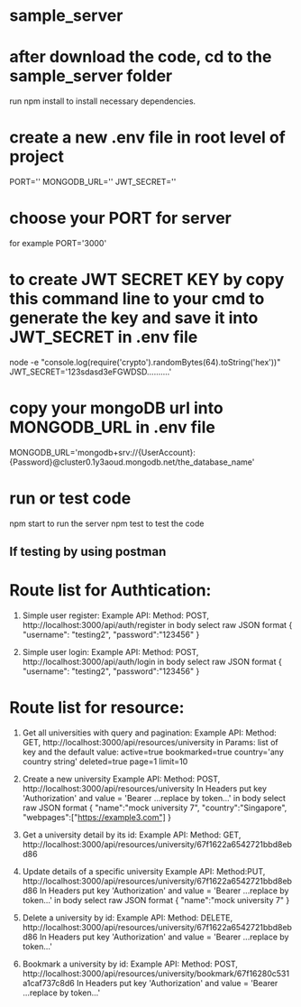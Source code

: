 # sample_server

# after download the code, cd to the sample_server folder

run npm install to install necessary dependencies.

# create a new .env file in root level of project

PORT=''
MONGODB_URL=''
JWT_SECRET=''

# choose your PORT for server

for example PORT='3000'

# to create JWT SECRET KEY by copy this command line to your cmd to generate the key and save it into JWT_SECRET in .env file

node -e "console.log(require('crypto').randomBytes(64).toString('hex'))"
JWT_SECRET='123sdasd3eFGWDSD..........'

# copy your mongoDB url into MONGODB_URL in .env file

MONGODB_URL='mongodb+srv://{UserAccount}:{Password}@cluster0.1y3aoud.mongodb.net/the_database_name'

# run or test code

npm start to run the server
npm test to test the code

## If testing by using postman

# Route list for Authtication:

1. Simple user register:
   Example API: Method: POST, http://localhost:3000/api/auth/register
   in body select raw JSON format
   {
   "username": "testing2",
   "password":"123456"
   }

2. Simple user login:
   Example API: Method: POST, http://localhost:3000/api/auth/login
   in body select raw JSON format
   {
   "username": "testing2",
   "password":"123456"
   }

# Route list for resource:

1. Get all universities with query and pagination:
   Example API: Method: GET, http://localhost:3000/api/resources/university
   in Params: list of key and the default value:
   active=true
   bookmarked=true
   country='any country string'
   deleted=true
   page=1
   limit=10

2. Create a new university
   Example API: Method: POST, http://localhost:3000/api/resources/university
   In Headers put key 'Authorization' and value = 'Bearer ...replace by token...'
   in body select raw JSON format
   {
   "name":"mock university 7",
   "country":"Singapore",
   "webpages":["https://example3.com"]
   }

3. Get a university detail by its id:
   Example API: Method: GET, http://localhost:3000/api/resources/university/67f1622a6542721bbd8ebd86

4. Update details of a specific university
   Example API: Method:PUT, http://localhost:3000/api/resources/university/67f1622a6542721bbd8ebd86
   In Headers put key 'Authorization' and value = 'Bearer ...replace by token...'
   in body select raw JSON format
   {
   "name":"mock university 7"
   }

5. Delete a university by id:
   Example API: Method: DELETE, http://localhost:3000/api/resources/university/67f1622a6542721bbd8ebd86
   In Headers put key 'Authorization' and value = 'Bearer ...replace by token...'

6. Bookmark a university by id:
   Example API: Method: POST, http://localhost:3000/api/resources/university/bookmark/67f16280c531a1caf737c8d6
   In Headers put key 'Authorization' and value = 'Bearer ...replace by token...'
